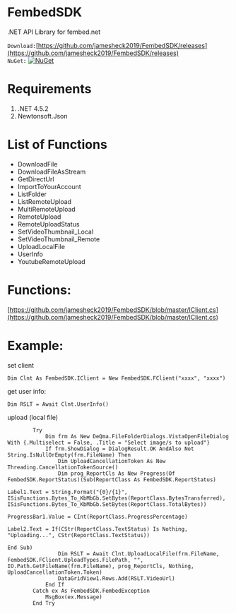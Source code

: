 # FembedSDK
.NET API Library for fembed.net

`Download:`[https://github.com/jamesheck2019/FembedSDK/releases](https://github.com/jamesheck2019/FembedSDK/releases)<br>
`NuGet:`
[![NuGet](https://img.shields.io/nuget/v/DeQmaTech.FembedSDK.svg?style=flat-square&logo=nuget)](https://www.nuget.org/packages/DeQmaTech.FembedSDK)<br>

# Requirements
1. .NET 4.5.2
1. Newtonsoft.Json

# List of Functions
* DownloadFile
* DownloadFileAsStream
* GetDirectUrl
* ImportToYourAccount
* ListFolder
* ListRemoteUpload
* MultiRemoteUpload
* RemoteUpload
* RemoteUploadStatus
* SetVideoThumbnail_Local
* SetVideoThumbnail_Remote
* UploadLocalFile
* UserInfo
* YoutubeRemoteUpload

# Functions:
[https://github.com/jamesheck2019/FembedSDK/blob/master/IClient.cs](https://github.com/jamesheck2019/FembedSDK/blob/master/IClient.cs)

# Example:
set client
```vb.net
Dim Clnt As FembedSDK.IClient = New FembedSDK.FClient("xxxx", "xxxx")
```
get user info:
```vb.net
Dim RSLT = Await Clnt.UserInfo()
```
upload (local file)
```vb.net
        Try
            Dim frm As New DeQma.FileFolderDialogs.VistaOpenFileDialog With {.Multiselect = False, .Title = "Select image/s to upload"}
            If frm.ShowDialog = DialogResult.OK AndAlso Not String.IsNullOrEmpty(frm.FileName) Then
                Dim UploadCancellationToken As New Threading.CancellationTokenSource()
                Dim prog_ReportCls As New Progress(Of FembedSDK.ReportStatus)(Sub(ReportClass As FembedSDK.ReportStatus)
                                                                                  Label1.Text = String.Format("{0}/{1}", ISisFunctions.Bytes_To_KbMbGb.SetBytes(ReportClass.BytesTransferred), ISisFunctions.Bytes_To_KbMbGb.SetBytes(ReportClass.TotalBytes))
                                                                                  ProgressBar1.Value = CInt(ReportClass.ProgressPercentage)
                                                                                  Label2.Text = If(CStr(ReportClass.TextStatus) Is Nothing, "Uploading...", CStr(ReportClass.TextStatus))
                                                                              End Sub)
                Dim RSLT = Await Clnt.UploadLocalFile(frm.FileName, FembedSDK.FClient.UploadTypes.FilePath, "", IO.Path.GetFileName(frm.FileName), prog_ReportCls, Nothing, UploadCancellationToken.Token)
                DataGridView1.Rows.Add(RSLT.VideoUrl)
            End If
        Catch ex As FembedSDK.FembedException
            MsgBox(ex.Message)
        End Try
```
